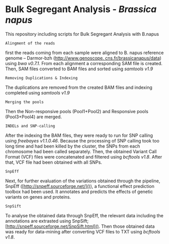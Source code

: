 # Bulk Segregant Analysis - *Brassica napus*
This repository including scripts for Bulk Segregant Analysis with B.napus

```Alingment of the reads```

first the reads coming from each sample were aligned to B. napus reference genome – Darmor-bzh ([http://www.genoscope. cns.fr/brassicanapus/data]()) using *bwa v0.7.1*. From each alignment a corresponding SAM file is created. Then, SAM files converted to BAM files and sorted using *samtools v1.9* 


```Removing Duplications & Indexing```

The duplications are removed from the created BAM files and indexing completed using *samtools v1.9*  


```Merging the pools```

Then the Non-responsive pools (Pool1+Pool2) and Responsive pools (Pool3+Pool4) are merged. 


```INDELs and SNP-calling```

After the indexing the BAM files, they were ready to run for SNP calling using *freebayes v1.1.0.46*. Because the processing of SNP calling took too long time and had been killed by the cluster, the SNPs from each chromosome had been called separately. Then, the obtained Variant Call Format (VCF) files were concatenated and filtered using *bcftools v1.8*. After that, VCF file had been obtained with all SNPs. 

```SnpEff```

Next, for further evaluation of the variations obtained through the pipeline, SnpEff ([http://snpeff.sourceforge.net/]()), a functional effect prediction toolbox had been used. It annotates and predicts the effects of genetic variants on genes and proteins.

```SnpSift```

To analyse the obtained data through SnpEff, the relevant data including the annotations are extrasted using SnpSift; [http://snpeff.sourceforge.net/SnpSift.html](). Then those obtained data was ready for data-mining after converting VCF files to TXT using *bcftools v1.8*.